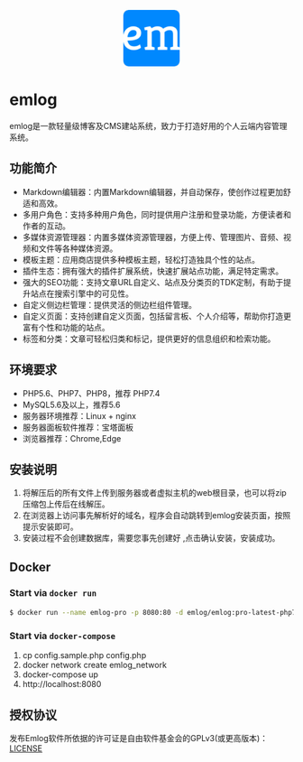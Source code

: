 <p align="center">
  <img src="./admin/views/images/logo.png" width=100 />
</p>

# emlog

emlog是一款轻量级博客及CMS建站系统，致力于打造好用的个人云端内容管理系统。

## 功能简介

- Markdown编辑器：内置Markdown编辑器，并自动保存，使创作过程更加舒适和高效。
- 多用户角色：支持多种用户角色，同时提供用户注册和登录功能，方便读者和作者的互动。
- 多媒体资源管理器：内置多媒体资源管理器，方便上传、管理图片、音频、视频和文件等各种媒体资源。
- 模板主题：应用商店提供多种模板主题，轻松打造独具个性的站点。
- 插件生态：拥有强大的插件扩展系统，快速扩展站点功能，满足特定需求。
- 强大的SEO功能：支持文章URL自定义、站点及分类页的TDK定制，有助于提升站点在搜索引擎中的可见性。
- 自定义侧边栏管理：提供灵活的侧边栏组件管理。
- 自定义页面：支持创建自定义页面，包括留言板、个人介绍等，帮助你打造更富有个性和功能的站点。
- 标签和分类：文章可轻松归类和标记，提供更好的信息组织和检索功能。

## 环境要求

* PHP5.6、PHP7、PHP8，推荐 PHP7.4
* MySQL5.6及以上，推荐5.6
* 服务器环境推荐：Linux + nginx
* 服务器面板软件推荐：宝塔面板
* 浏览器推荐：Chrome,Edge

## 安装说明

1. 将解压后的所有文件上传到服务器或者虚拟主机的web根目录，也可以将zip压缩包上传后在线解压。
2. 在浏览器上访问事先解析好的域名，程序会自动跳转到emlog安装页面，按照提示安装即可。
3. 安装过程不会创建数据库，需要您事先创建好 ,点击确认安装，安装成功。

## Docker

### Start via `docker run`

```bash
$ docker run --name emlog-pro -p 8080:80 -d emlog/emlog:pro-latest-php7.4-apache
```

### Start via `docker-compose`

1. cp config.sample.php config.php
2. docker network create emlog_network
3. docker-compose up
4. http://localhost:8080

## 授权协议

发布Emlog软件所依据的许可证是自由软件基金会的GPLv3(或更高版本)：[LICENSE](/license.txt)
